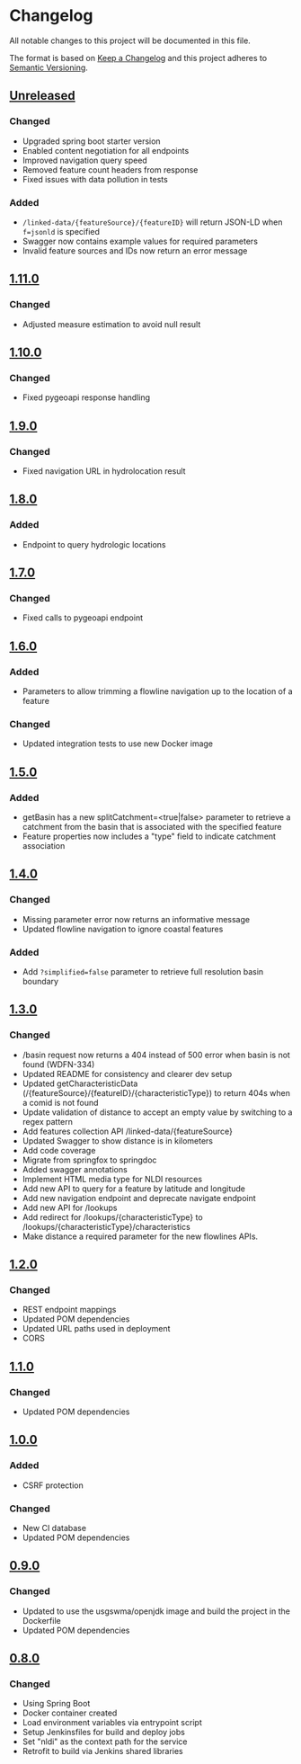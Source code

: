 # Changelog
All notable changes to this project will be documented in this file.

The format is based on [Keep a Changelog](http://keepachangelog.com/en/1.0.0/)
and this project adheres to [Semantic Versioning](http://semver.org/spec/v2.0.0.html).

## [Unreleased](https://github.com/internetofwater/nldi-services/compare/nldi-services-1.11.0...master)
### Changed
* Upgraded spring boot starter version
* Enabled content negotiation for all endpoints
* Improved navigation query speed
* Removed feature count headers from response
* Fixed issues with data pollution in tests

### Added
* `/linked-data/{featureSource}/{featureID}` will return JSON-LD when `f=jsonld` is specified
* Swagger now contains example values for required parameters
* Invalid feature sources and IDs now return an error message

## [1.11.0](https://github.com/internetofwater/nldi-services/compare/nldi-services-1.10.0...nldi-services-1.11.0)
### Changed
* Adjusted measure estimation to avoid null result

## [1.10.0](https://github.com/internetofwater/nldi-services/compare/nldi-services-1.9.0...nldi-services-1.10.0)
### Changed
* Fixed pygeoapi response handling

## [1.9.0](https://github.com/internetofwater/nldi-services/compare/nldi-services-1.8.0...nldi-services-1.9.0)
### Changed
* Fixed navigation URL in hydrolocation result

## [1.8.0](https://github.com/internetofwater/nldi-services/compare/nldi-services-1.7.0...nldi-services-1.8.0)
### Added
* Endpoint to query hydrologic locations

## [1.7.0](https://github.com/internetofwater/nldi-services/compare/nldi-services-1.6.0...nldi-services-1.7.0)

### Changed
* Fixed calls to pygeoapi endpoint

## [1.6.0](https://github.com/internetofwater/nldi-services/compare/nldi-services-1.5.0...nldi-services-1.6.0)
### Added
* Parameters to allow trimming a flowline navigation up to the location of a feature

### Changed
* Updated integration tests to use new Docker image

## [1.5.0](https://github.com/internetofwater/nldi-services/compare/nldi-services-1.4.0...nldi-services-1.5.0)
### Added
* getBasin has a new splitCatchment=<true|false> parameter to retrieve a catchment from the basin that 
is associated with the specified feature
* Feature properties now includes a "type" field to indicate catchment association

## [1.4.0](https://github.com/internetofwater/nldi-services/compare/nldi-services-1.3.0...nldi-services-1.4.0)
### Changed
* Missing parameter error now returns an informative message
* Updated flowline navigation to ignore coastal features

### Added
* Add `?simplified=false` parameter to retrieve full resolution basin boundary

## [1.3.0](https://github.com/internetofwater/nldi-services/compare/nldi-services-1.2.0...nldi-services-1.3.0)
### Changed
*   /basin request now returns a 404 instead of 500 error when basin is not found (WDFN-334)
*   Updated README for consistency and clearer dev setup
*   Updated getCharacteristicData (/{featureSource}/{featureID}/{characteristicType}) to return 404s when a comid is not found
*   Update validation of distance to accept an empty value by switching to a regex pattern
*   Add features collection API /linked-data/{featureSource}
*   Updated Swagger to show distance is in kilometers
*   Add code coverage
*   Migrate from springfox to springdoc
*   Added swagger annotations
*   Implement HTML media type for NLDI resources
*   Add new API to query for a feature by latitude and longitude
*   Add new navigation endpoint and deprecate navigate endpoint
*   Add new API for /lookups
*   Add redirect for /lookups/{characteristicType} to /lookups/{characteristicType}/characteristics
*   Make distance a required parameter for the new flowlines APIs.
  
## [1.2.0](https://github.com/internetofwater/nldi-services/compare/nldi-services-1.1.0...nldi-services-1.2.0)
### Changed
*   REST endpoint mappings
*   Updated POM dependencies
*   Updated URL paths used in deployment
*   CORS

## [1.1.0](https://github.com/internetofwater/nldi-services/compare/nldi-services-1.0.0...nldi-services-1.1.0)
### Changed
*   Updated POM dependencies

## [1.0.0](https://github.com/internetofwater/nldi-services/compare/nldi-services-0.9...nldi-services-1.0.0)
### Added
*   CSRF protection
### Changed
*   New CI database
*   Updated POM dependencies

## [0.9.0](https://github.com/internetofwater/nldi-services/compare/nldi-services-0.8...nldi-services-0.9)
### Changed
*   Updated to use the usgswma/openjdk image and build the project in the Dockerfile
*   Updated POM dependencies

## [0.8.0](https://github.com/internetofwater/nldi-services/compare/nldi-services-0.7.0...nldi-services-0.8)
### Changed
*   Using Spring Boot
*   Docker container created
*   Load environment variables via entrypoint script
*   Setup Jenkinsfiles for build and deploy jobs
*   Set "nldi" as the context path for the service
*   Retrofit to build via Jenkins shared libraries
